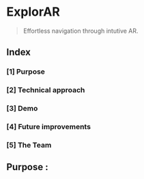 # ExplorAR
> Effortless navigation through intutive AR.

## Index
### [1] Purpose  
### [2] Technical approach
### [3] Demo
### [4] Future improvements
### [5] The Team


## Purpose :
